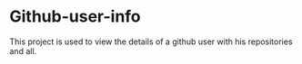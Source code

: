 # Github-user-info
This project is used to view the details of a github user with his repositories and all.
